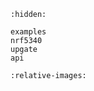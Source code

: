 ```{toctree}
:hidden:

examples
nrf5340
upgate
api
```

```{include} ../../README.md
:relative-images:
```
